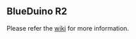 ## BlueDuino R2

Please refer the [wiki](http://wiki.aprbrother.com/wiki/BlueDuino_rev2) for more information.
